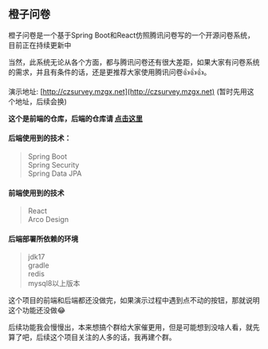 ## 橙子问卷

橙子问卷是一个基于Spring Boot和React仿照腾讯问卷写的一个开源问卷系统，目前正在持续更新中

当然，此系统无论从各个方面，都与腾讯问卷还有很大差距，如果大家有问卷系统的需求，并且有条件的话，还是更推荐大家使用腾讯问卷👍👍👍。

演示地址: [http://czsurvey.mzgx.net](http://czsurvey.mzgx.net) (暂时先用这个地址，后续会换)

**这个是前端的仓库，后端的仓库请 [点击这里](https://gitee.com/xx-i/czsurvey)**

#### 后端使用到的技术：
> Spring Boot  
> Spring Security  
> Spring Data JPA

#### 前端使用到的技术

> React  
> Arco Design

#### 后端部署所依赖的环境
> jdk17  
> gradle  
> redis  
> mysql8以上版本


这个项目的前端和后端都还没做完，如果演示过程中遇到点不动的按钮，那就说明这个功能还没做😂


后续功能我会慢慢出，本来想搞个群给大家催更用，但是可能想到没啥人看，就先算了吧，后续这个项目关注的人多的话，我再建个群。
